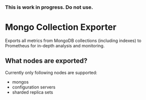 ### This is work in progress. Do not use.

# Mongo Collection Exporter

Exports all metrics from MongoDB collections (including indexes) to Prometheus
for in-depth analysis and monitoring.

## What nodes are exported?

Currently only following nodes are supported:

  * mongos
  * configuration servers
  * sharded replica sets

